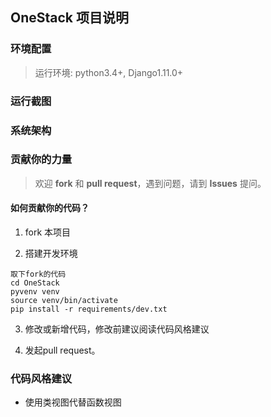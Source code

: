 ## OneStack 项目说明

### 环境配置

> 运行环境: python3.4+, Django1.11.0+

### 运行截图

### 系统架构

### 贡献你的力量

> 欢迎 **fork** 和 **pull request**，遇到问题，请到 **Issues** 提问。

#### 如何贡献你的代码？

1. fork 本项目


2. 搭建开发环境

```shell
取下fork的代码
cd OneStack
pyvenv venv
source venv/bin/activate
pip install -r requirements/dev.txt
```
3. 修改或新增代码，修改前建议阅读代码风格建议

4. 发起pull request。


### 代码风格建议

- 使用类视图代替函数视图
